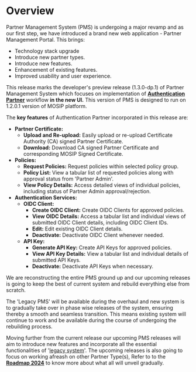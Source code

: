 # Overview

Partner Management System (PMS) is undergoing a major revamp and as our first step, we have introduced a brand new web application - Partner Management Portal. This brings:

* Technology stack upgrade
* Introduce new partner types.
* Introduce new features.
* Enhancement of existing features.
* Improved usability and user experience.

This release marks the developer's preview release (1.3.0-dp.1) of Partner Management System which focuses on implementation of [**Authentication Partner**](../../../partner-management-services.md#who-are-the-partners-in-mosip) workflow **in the new UI.** This version of PMS is designed to run on 1.2.0.1 version of MOSIP platform.

The **key features** of Authentication Partner incorporated in this release are:

* **Partner Certificate:**
  * **Upload and Re-upload:** Easily upload or re-upload Certificate Authority (CA) signed Partner Certificate.
  * **Download:** Download CA signed Partner Certificate and corresponding MOSIP Signed Certificate.
* **Policies:**
  * **Request Policies:** Request policies within selected policy group.
  * **Policy List:** View a tabular list of requested policies along with approval status from 'Partner Admin'.
  * **View Policy Details:** Access detailed views of individual policies, including status of Partner Admin approval/rejection.
* **Authentication Services:**
  * **OIDC Client:**
    * **Create OIDC Client:** Create OIDC Clients for approved policies.
    * **View OIDC Details:** Access a tabular list and individual views of submitted OIDC Client details, including OIDC Client IDs.
    * **Edit:** Edit existing OIDC Client details.
    * **Deactivate:** Deactivate OIDC Client whenever needed.
  * **API Key:**
    * **Generate API Key:** Create API Keys for approved policies.
    * **View API Key Details:** View a tabular list and individual details of submitted API Keys.
    * **Deactivate:** Deactivate API Keys when necessary.

We are reconstructing the entire PMS ground up and our upcoming releases is going to keep the best of current system and rebuild everything else from scratch.&#x20;

The 'Legacy PMS' will be available during the overhaul and new system is to gradually take over in phase wise releases of the system, ensuring thereby a smooth and seamless transition. This means existing system will continue to work and be available during the course of undergoing the rebuilding process.

Moving further from the current release our upcoming PMS releases will aim to introduce new features and incorporate all the essential functionalities of '[legacy system](../pms-existing/)'. The upcoming releases is also going to focus on working afreash on other Partner Type(s), Refer to to the [**Roadmap 2024**](../../../roadmap-2024-2025.md) to know more about what all will unveil gradually.
